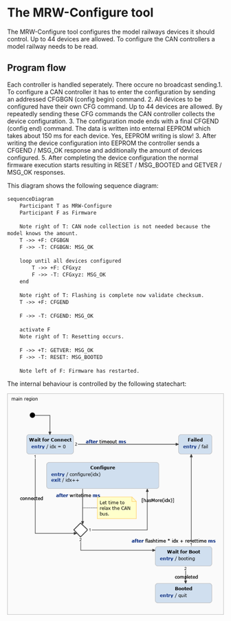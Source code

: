 # The MRW-Configure tool
The MRW-Configure tool configures the model railways devices it should control. Up to 44 devices are allowed. To configure the CAN controllers a model railway needs to be read.

## Program flow
Each controller is handled seperately. There occure no broadcast sending.1. To configure a CAN controller it has to enter the configuration by sending an addressed CFGBGN (config begin) command.
2. All devices to be configured have their own CFG command. Up to 44 devices are allowed. By repeatedly sending these CFG commands the CAN controller collects the device configuration.
3. The configuration mode ends with a final CFGEND (config end) command. The data is written into enternal EEPROM which takes about 150 ms for each device. Yes, EEPROM writing is slow!
3. After writing the device configuration into EEPROM the controller sends a CFGEND / MSG_OK response and additionally the amount of devices configured.
5. After completing the device configuration the normal firmware execution starts resulting in RESET / MSG_BOOTED and GETVER / MSG_OK responses.

This diagram shows the following sequence diagram:

```mermaid
sequenceDiagram
	Participant T as MRW-Configure
	Participant F as Firmware

	Note right of T: CAN node collection is not needed because the model knows the amount.
	T ->> +F: CFGBGN
	F ->> -T: CFGBGN: MSG_OK

	loop until all devices configured
		T ->> +F: CFGxyz
		F ->> -T: CFGxyz: MSG_OK
	end

	Note right of T: Flashing is complete now validate checksum.
	T ->> +F: CFGEND

	F ->> -T: CFGEND: MSG_OK

	activate F
	Note right of T: Resetting occurs.

	F ->> +T: GETVER: MSG_OK
	F ->> -T: RESET: MSG_BOOTED

	Note left of F: Firmware has restarted.
```

The internal behaviour is controlled by the following statechart:

<img src="../../statecharts/images/ConfigStatechart_0.png"/>
